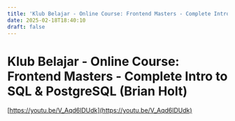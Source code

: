 ```yaml
---
title: 'Klub Belajar - Online Course: Frontend Masters - Complete Intro to SQL & PostgreSQL (Brian Holt)'
date: 2025-02-18T18:40:10
draft: false
---
```


# Klub Belajar - Online Course: Frontend Masters - Complete Intro to SQL & PostgreSQL (Brian Holt)

[https://youtu.be/V_Aqd6lDUdk](https://youtu.be/V_Aqd6lDUdk)
